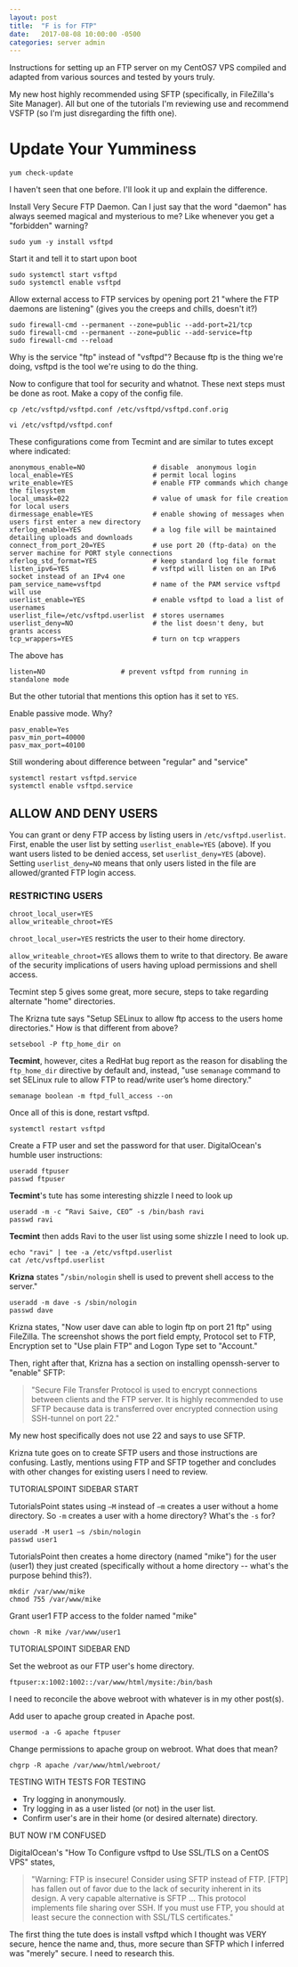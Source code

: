 ```yaml
---
layout: post
title:  "F is for FTP"
date:   2017-08-08 10:00:00 -0500
categories: server admin
---
```

Instructions for setting up an FTP server on my CentOS7 VPS compiled and adapted from various sources and tested by yours truly. 

My new host highly recommended using SFTP (specifically, in FileZilla's Site Manager). All but one of the tutorials I'm reviewing use and recommend VSFTP (so I'm just disregarding the fifth one).

# Update Your Yumminess

`yum check-update`

I haven't seen that one before. I'll look it up and explain the difference.

Install Very Secure FTP Daemon. Can I just say that the word "daemon" has always seemed magical and mysterious to me? Like whenever you get a "forbidden" warning?

`sudo yum -y install vsftpd`

Start it and tell it to start upon boot

    sudo systemctl start vsftpd
    sudo systemctl enable vsftpd

Allow external access to FTP services by opening port 21 "where the FTP daemons are listening" (gives you the creeps and chills, doesn't it?)

    sudo firewall-cmd --permanent --zone=public --add-port=21/tcp
    sudo firewall-cmd --permanent --zone=public --add-service=ftp
    sudo firewall-cmd --reload

Why is the service "ftp" instead of "vsftpd"? Because ftp is the thing we're doing, vsftpd is the tool we're using to do the thing.

Now to configure that tool for security and whatnot. These next steps must be done as root. Make a copy of the config file.

`cp /etc/vsftpd/vsftpd.conf /etc/vsftpd/vsftpd.conf.orig`

`vi /etc/vsftpd/vsftpd.conf`

These configurations come from Tecmint and are similar to tutes except where indicated:

	anonymous_enable=NO        		 	# disable  anonymous login
	local_enable=YES					# permit local logins
	write_enable=YES					# enable FTP commands which change the filesystem
	local_umask=022		        		# value of umask for file creation for local users
	dirmessage_enable=YES	    		# enable showing of messages when users first enter a new directory
	xferlog_enable=YES					# a log file will be maintained detailing uploads and downloads
	connect_from_port_20=YES    		# use port 20 (ftp-data) on the server machine for PORT style connections
	xferlog_std_format=YES      		# keep standard log file format
	listen_ipv6=YES		        		# vsftpd will listen on an IPv6 socket instead of an IPv4 one
	pam_service_name=vsftpd     		# name of the PAM service vsftpd will use
	userlist_enable=YES  	    		# enable vsftpd to load a list of usernames
	userlist_file=/etc/vsftpd.userlist  # stores usernames
	userlist_deny=NO					# the list doesn't deny, but grants access
	tcp_wrappers=YES  					# turn on tcp wrappers

The above has

	listen=NO   				# prevent vsftpd from running in standalone mode

But the other tutorial that mentions this option has it set to `YES`. 

Enable passive mode. Why?

	pasv_enable=Yes
	pasv_min_port=40000
	pasv_max_port=40100

Still wondering about difference between "regular" and "service"

	systemctl restart vsftpd.service
	systemctl enable vsftpd.service

## ALLOW AND DENY USERS

You can grant or deny FTP access by listing users in `/etc/vsftpd.userlist`. First, enable the user list by setting `userlist_enable=YES` (above). If you want users listed to be denied access, set `userlist_deny=YES` (above). Setting `userlist_deny=NO` means that only users listed in the file are allowed/granted FTP login access. 

### RESTRICTING USERS

	chroot_local_user=YES
	allow_writeable_chroot=YES

`chroot_local_user=YES` restricts the user to their home directory.

`allow_writeable_chroot=YES` allows them to write to that directory. Be aware of the security implications of users having upload permissions and shell access. 

Tecmint step 5 gives some great, more secure, steps to take regarding alternate "home" directories.

The Krizna tute says "Setup SELinux to allow ftp access to the users home directories." How is that different from above? 

`setsebool -P ftp_home_dir on`

**Tecmint**, however, cites a RedHat bug report as the reason for disabling the `ftp_home_dir` directive by default and, instead, "use `semanage` command to set SELinux rule to allow FTP to read/write user’s home directory."

`semanage boolean -m ftpd_full_access --on`

Once all of this is done, restart vsftpd.

`systemctl restart vsftpd`

Create a FTP user and set the password for that user. DigitalOcean's humble user instructions:

	useradd ftpuser
	passwd ftpuser

**Tecmint**'s tute has some interesting shizzle I need to look up

	useradd -m -c “Ravi Saive, CEO” -s /bin/bash ravi
	passwd ravi

**Tecmint** then adds Ravi to the user list using some shizzle I need to look up.

	echo "ravi" | tee -a /etc/vsftpd.userlist
	cat /etc/vsftpd.userlist

**Krizna** states "`/sbin/nologin` shell is used to prevent shell access to the server."

	useradd -m dave -s /sbin/nologin
	passwd dave

Krizna states, "Now user dave can able to login ftp on port 21 ftp" using FileZilla. The screenshot shows the port field empty, Protocol set to FTP, Encryption set to "Use plain FTP" and Logon Type set to "Account."

Then, right after that, Krizna has a section on installing openssh-server to "enable" SFTP:

>"Secure File Transfer Protocol is used to encrypt connections between clients and the FTP server. It is highly recommended to use SFTP because data is transferred over encrypted connection using SSH-tunnel on port 22."

My new host specifically does not use 22 and says to use SFTP.

Krizna tute goes on to create SFTP users and those instructions are confusing. Lastly, mentions using FTP and SFTP together and concludes with other changes for existing users I need to review.

TUTORIALSPOINT SIDEBAR START

TutorialsPoint states using `–M` instead of `–m` creates a user without a home directory. So `-m` creates a user with a home directory? What's the `-s` for?

	useradd -M user1 –s /sbin/nologin
	passwd user1

TutorialsPoint then creates a home directory (named "mike") for the user (user1) they just created (specifically without a home directory -- what's the purpose behind this?).

	mkdir /var/www/mike
	chmod 755 /var/www/mike

Grant user1 FTP access to the folder named "mike"

`chown -R mike /var/www/user1`

TUTORIALSPOINT SIDEBAR END

Set the webroot as our FTP user's home directory.

`ftpuser:x:1002:1002::/var/www/html/mysite:/bin/bash`

I need to reconcile the above webroot with whatever is in my other post(s).

Add user to apache group created in Apache post.

`usermod -a -G apache ftpuser`

Change permissions to apache group on webroot. What does that mean?

`chgrp -R apache /var/www/html/webroot/`

TESTING WITH TESTS FOR TESTING

* Try logging in anonymously.
* Try logging in as a user listed (or not) in the user list.
* Confirm user's are in their home (or desired alternate) directory.

BUT NOW I'M CONFUSED

DigitalOcean's "How To Configure vsftpd to Use SSL/TLS on a CentOS VPS" states, 

>"Warning: FTP is insecure! Consider using SFTP instead of FTP. [FTP] has fallen out of favor due to the lack of security inherent in its design. A very capable alternative is SFTP ... This protocol implements file sharing over SSH. If you must use FTP, you should at least secure the connection with SSL/TLS certificates."

The first thing the tute does is install vsftpd which I thought was VERY secure, hence the name and, thus, more secure than SFTP which I inferred was "merely" secure. I need to research this.